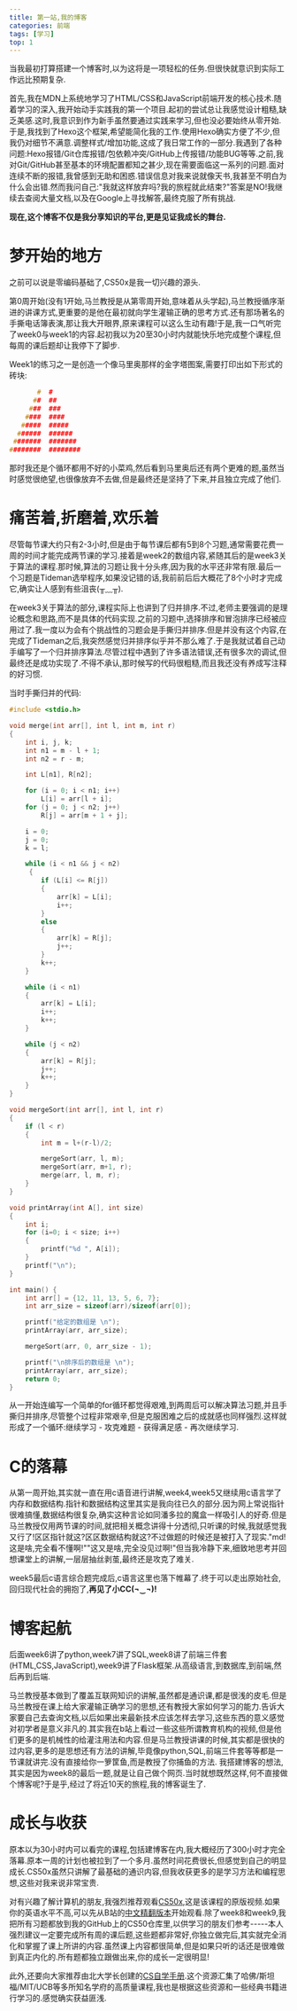 ```yaml
---
title: 第一站,我的博客
categories: 前端
tags: [学习] 
top: 1
---
```


当我最初打算搭建一个博客时,以为这将是一项轻松的任务.但很快就意识到实际工作远比预期复杂.

首先,我在MDN上系统地学习了HTML/CSS和JavaScript前端开发的核心技术.随着学习的深入,我开始动手实践我的第一个项目.起初的尝试总让我感觉设计粗糙,缺乏美感.这时,我意识到作为新手虽然要通过实践来学习,但也没必要始终从零开始.于是,我找到了Hexo这个框架,希望能简化我的工作.使用Hexo确实方便了不少,但我仍对细节不满意.调整样式/增加功能,这成了我日常工作的一部分.我遇到了各种问题:Hexo报错/Git仓库报错/包依赖冲突/GitHub上传报错/功能BUG等等.之前,我对Git/GitHub甚至基本的环境配置都知之甚少,现在需要面临这一系列的问题.面对连续不断的报错,我曾感到无助和困惑.错误信息对我来说就像天书,我甚至不明白为什么会出错.然而我问自己:"我就这样放弃吗?我的旅程就此结束?"答案是NO!我继续去查阅大量文档,以及在Google上寻找解答,最终克服了所有挑战.

**现在,这个博客不仅是我分享知识的平台,更是见证我成长的舞台.**

# 梦开始的地方
之前可以说是零编码基础了,CS50x是我一切兴趣的源头.

第0周开始(没有1开始,马兰教授是从第零周开始,意味着从头学起),马兰教授循序渐进的讲课方式,更重要的是他在最初就向学生灌输正确的思考方式.还有那场著名的手撕电话簿表演,那让我大开眼界,原来课程可以这么生动有趣!于是,我一口气听完了week0与week1的内容.起初我以为20至30小时内就能快乐地完成整个课程,但每周的课后题却让我停下了脚步.

Week1的练习之一是创造一个像马里奥那样的金字塔图案,需要打印出如下形式的砖块:
```c
       #  #
      ##  ##
     ###  ###
    ####  ####
   #####  #####
  ######  ######
 #######  #######
########  ########
```
那时我还是个循环都用不好的小菜鸡,然后看到马里奥后还有两个更难的题,虽然当时感觉很绝望,也很像放弃不去做,但是最终还是坚持了下来,并且独立完成了他们.

# 痛苦着,折磨着,欢乐着
尽管每节课大约只有2-3小时,但是由于每节课后都有5到8个习题,通常需要花费一周的时间才能完成两节课的学习.接着是week2的数组内容,紧随其后的是week3关于算法的课程.那时候,算法的习题让我十分头疼,因为我的水平还非常有限.最后一个习题是Tideman选举程序,如果没记错的话,我前前后后大概花了8个小时才完成它,确实让人感到有些沮丧(╥﹏╥).

在week3关于算法的部分,课程实际上也讲到了归并排序.不过,老师主要强调的是理论概念和思路,而不是具体的代码实现.之前的习题中,选择排序和冒泡排序已经被应用过了.我一度以为会有个挑战性的习题会是手撕归并排序.但是并没有这个内容,在完成了Tideman之后,我突然感觉归并排序似乎并不那么难了.于是我就试着自己动手编写了一个归并排序算法.尽管过程中遇到了许多语法错误,还有很多次的调试,但最终还是成功实现了.不得不承认,那时候写的代码很粗糙,而且我还没有养成写注释的好习惯.

当时手撕归并的代码:
```c
#include <stdio.h>

void merge(int arr[], int l, int m, int r)
{
    int i, j, k;
    int n1 = m - l + 1;
    int n2 = r - m;

    int L[n1], R[n2];

    for (i = 0; i < n1; i++)
        L[i] = arr[l + i];
    for (j = 0; j < n2; j++)
        R[j] = arr[m + 1 + j];

    i = 0;
    j = 0;
    k = l;

    while (i < n1 && j < n2)
     {
        if (L[i] <= R[j])
        {
            arr[k] = L[i];
            i++;
        }
        else
        {
            arr[k] = R[j];
            j++;
        }
        k++;
    }

    while (i < n1)
    {
        arr[k] = L[i];
        i++;
        k++;
    }

    while (j < n2)
    {
        arr[k] = R[j];
        j++;
        k++;
    }
}

void mergeSort(int arr[], int l, int r)
{
    if (l < r)
    {
        int m = l+(r-l)/2;

        mergeSort(arr, l, m);
        mergeSort(arr, m+1, r);
        merge(arr, l, m, r);
    }
}

void printArray(int A[], int size)
{
    int i;
    for (i=0; i < size; i++)
    {
        printf("%d ", A[i]);
    }
    printf("\n");
}

int main() {
    int arr[] = {12, 11, 13, 5, 6, 7};
    int arr_size = sizeof(arr)/sizeof(arr[0]);

    printf("给定的数组是 \n");
    printArray(arr, arr_size);

    mergeSort(arr, 0, arr_size - 1);

    printf("\n排序后的数组是 \n");
    printArray(arr, arr_size);
    return 0;
}
```

从一开始连编写一个简单的for循环都觉得艰难,到两周后可以解决算法习题,并且手撕归并排序,尽管整个过程非常艰辛,但是克服困难之后的成就感也同样强烈.这样就形成了一个循环:继续学习 - 攻克难题 - 获得满足感 - 再次继续学习.

# C的落幕
从第一周开始,其实就一直在用c语音进行讲解,week4,week5又继续用c语言学了内存和数据结构.指针和数据结构这里其实是我向往已久的部分.因为网上常说指针很难搞懂,数据结构很复杂,确实这种言论如同潘多拉的魔盒一样吸引人的好奇.但是马兰教授仅用两节课的时间,就把相关概念讲得十分透彻,只听课的时候,我就感觉我又行了!区区指针就这?区区数据结构就这?不过做题的时候还是被打入了现实."md!这是啥,完全看不懂啊!""这又是啥,完全没见过啊!"但当我冷静下来,细致地思考并回想课堂上的讲解,一层层抽丝剥茧,最终还是攻克了难关.

week5最后c语言综合题完成后,c语言这里也落下帷幕了.终于可以走出原始社会,回归现代社会的拥抱了,**再见了小CC(¬‿¬)!**

# 博客起航
后面week6讲了python,week7讲了SQL,week8讲了前端三件套(HTML,CSS,JavaScript),week9讲了Flask框架.从高级语言,到数据库,到前端,然后再到后端.

马兰教授基本做到了覆盖互联网知识的讲解,虽然都是通识课,都是很浅的皮毛.但是马兰教授在课上给大家灌输正确学习的思想,还有教授大家如何学习的能力.告诉大家要自己去查询文档,以后如果出来最新技术应该怎样去学习,这些东西的意义感觉对初学者是意义非凡的.其实我在b站上看过一些这些所谓教育机构的视频,但是他们更多的是机械性的给灌注用法和内容.但是马兰教授讲课的时候,其实都是很快的过内容,更多的是思想还有方法的讲解,毕竟像python,SQL,前端三件套等等都是一节课就讲完.没有直接给你一箩筐鱼,而是教授了你捕鱼的方法. 我搭建博客的想法,其实是因为week8的最后一题,就是让自己做个网页.当时就想既然这样,何不直接做个博客呢?于是乎,经过了将近10天的旅程,我的博客诞生了. 

# 成长与收获
原本以为30小时内可以看完的课程,包括建博客在内,我大概经历了300小时才完全落幕.原本一周的计划也被拉到了一个多月.虽然时间花费很长,但感觉到自己的明显成长.CS50x虽然只讲解了最基础的通识内容,但我收获更多的是学习方法和编程思想,这些对我来说非常宝贵.

对有兴趣了解计算机的朋友,我强烈推荐观看[CS50x](https://cs50.harvard.edu/x/2023/),这是该课程的原版视频.如果你的英语水平不高,可以先从B站的[中文精翻版本](https://www.bilibili.com/video/BV1XF411y7iJ/?spm_id_from=333.788&vd_source=a17da68960ea5515bbca2ea1b3a4365a)开始观看.除了week8和week9,我把所有习题都放到我的GitHub上的CS50仓库里,以供学习的朋友们参考-----本人强烈建议一定要完成所有周的课后题,这些题都非常好,你独立做完后,其实就完全消化和掌握了课上所讲的内容.虽然课上内容都很简单,但是如果只听的话还是很难做到真正内化的.所有题都独立跟做出来,你的成长一定很明显!

此外,还要向大家推荐由北大学长创建的[CS自学手册](https://csdiy.wiki/).这个资源汇集了哈佛/斯坦福/MIT/UCB等多所知名学府的高质量课程,我也是根据这些资源和一些经典书籍进行学习的.感觉确实获益匪浅.